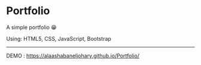 # Portfolio
A simple portfolio 😁

Using: HTML5, CSS, JavaScript, Bootstrap

****************************
DEMO : https://alaashabaneljohary.github.io/Portfolio/
